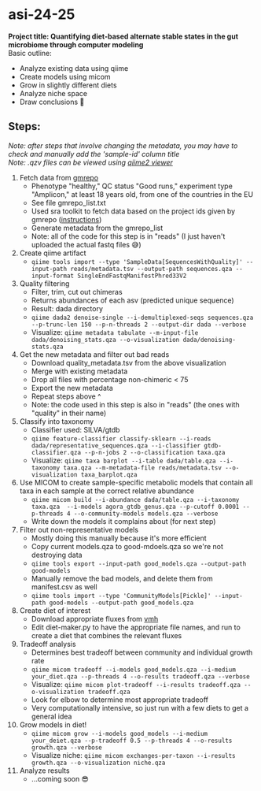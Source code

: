 # asi-24-25
**Project title: Quantifying diet-based alternate stable states in the gut microbiome through computer modeling**  
Basic outline:   
* Analyze existing data using qiime
* Create models using micom
* Grow in slightly different diets
* Analyze niche space
* Draw conclusions 🕺

## Steps: 
_Note: after steps that involve changing the metadata, you may have to check and manually add the 'sample-id' column title_  
_Note: .qzv files can be viewed using [qiime2 viewer](https://view.qiime2.org/)_
1. Fetch data from [gmrepo](https://gmrepo.humangut.info/)
   * Phenotype "healthy," QC status "Good runs," experiment type "Amplicon," at least 18 years old, from one of the countries in the EU
   * See file gmrepo_list.txt
   * Used sra toolkit to fetch data based on the project ids given by gmrepo ([instructions](https://github.com/ncbi/sra-tools/wiki/08.-prefetch-and-fasterq-dump))
   * Generate metadata from the gmrepo_list
   * Note: all of the code for this step is in "reads" (I just haven't uploaded the actual fastq files 😅)
2. Create qiime artifact
   * `qiime tools import --type 'SampleData[SequencesWithQuality]' --input-path reads/metadata.tsv --output-path sequences.qza --input-format SingleEndFastqManifestPhred33V2`
3. Quality filtering
   * Filter, trim, cut out chimeras
   * Returns abundances of each asv (predicted unique sequence)
   * Result: dada directory
   * `qiime dada2 denoise-single --i-demultiplexed-seqs sequences.qza --p-trunc-len 150 --p-n-threads 2 --output-dir dada --verbose`
   * Visualize: `qiime metadata tabulate --m-input-file dada/denoising_stats.qza --o-visualization dada/denoising-stats.qza`
4. Get the new metadata and filter out bad reads
   * Download quality_metadata.tsv from the above visualization
   * Merge with existing metadata
   * Drop all files with percentage non-chimeric < 75
   * Export the new metadata
   * Repeat steps above ^
   * Note: the code used in this step is also in "reads" (the ones with "quality" in their name)
5. Classify into taxonomy
   * Classifier used: SILVA/gtdb
   * `qiime feature-classifier classify-sklearn --i-reads dada/representative_sequences.qza --i-classifier gtdb-classifier.qza --p-n-jobs 2 --o-classification taxa.qza`
   * Visualize: `qiime taxa barplot --i-table dada/table.qza --i-taxonomy taxa.qza --m-metadata-file reads/metadata.tsv --o-visualization taxa_barplot.qza`
6. Use MICOM to create sample-specific metabolic models that contain all taxa in each sample at the correct relative abundance
   * `qiime micom build --i-abundance dada/table.qza --i-taxonomy taxa.qza  --i-models agora_gtdb_genus.qza --p-cutoff 0.0001 --p-threads 4 --o-community-models models.qza --verbose`
   * Write down the models it complains about (for next step)
7. Filter out non-representative models
   * Mostly doing this manually because it's more efficient
   * Copy current models.qza to good-mdoels.qza so we're not destroying data
   * `qiime tools export --input-path good_models.qza --output-path good-models`
   * Manually remove the bad models, and delete them from manifest.csv as well
   * `qiime tools import --type 'CommunityModels[Pickle]' --input-path good-models --output-path good_models.qza`
8. Create diet of interest
   * Download appropriate fluxes from [vmh](https://www.vmh.life/#nutrition)
   * Edit diet-maker.py to have the appropriate file names, and run to create a diet that combines the relevant fluxes
7. Tradeoff analysis
   * Determines best tradeoff between community and individual growth rate
   * `qiime micom tradeoff --i-models good_models.qza --i-medium your_diet.qza --p-threads 4 --o-results tradeoff.qza --verbose`
   * Visualize: `qiime micom plot-tradeoff --i-results tradeoff.qza --o-visualization tradeoff.qza`
   * Look for elbow to determine most appropriate tradeoff
   * Very computationally intensive, so just run with a few diets to get a general idea
8. Grow models in diet!
   * `qiime micom grow --i-models good_models --i-medium your_deiet.qza --p-tradeoff 0.5 --p-threads 4 --o-results growth.qza --verbose`
   * Visualize niche: `qiime micom exchanges-per-taxon --i-results growth.qza --o-visualization niche.qza`
9. Analyze results
    * ...coming soon 😎
